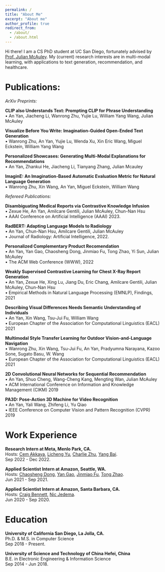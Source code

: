 ```yaml
---
permalink: /
title: "About Me"
excerpt: "About me"
author_profile: true
redirect_from: 
  - /about/
  - /about.html
---
```


Hi there! I am a CS PhD student at UC San Diego, fortunately advised by [Prof. Julian McAuley](https://cseweb.ucsd.edu/~jmcauley/). My (current) research interests are in multi-modal learning, with applications to text generation, recommendation, and healthcare. 

Publications:
======
*ArXiv Preprints:*

**CLIP also Understands Text: Prompting CLIP for Phrase Understanding**
<br>• An Yan, Jiacheng Li, Wanrong Zhu, Yujie Lu, William Yang Wang, Julian McAuley

**Visualize Before You Write: Imagination-Guided Open-Ended Text Generation**
<br>• Wanrong Zhu, An Yan, Yujie Lu, Wenda Xu, Xin Eric Wang, Miguel Eckstein, William Yang Wang

**Personalized Showcases: Generating Multi-Modal Explanations for Recommendations**
<br>• An Yan, Zhankui He, Jiacheng Li, Tianyang Zhang, Julian Mcauley

**ImaginE: An Imagination-Based Automatic Evaluation Metric for Natural Language Generation**
<br> • Wanrong Zhu, Xin Wang, An Yan, Miguel Eckstein, William Wang

*Refereed Publications:*

**Disambiguating Medical Reports via Contrastive Knowledge Infusion**
<br>• Zexue He, An Yan, Amilcare Gentili, Julian McAuley, Chun-Nan Hsu
<br>• AAAI Conference on Artificial Intelligence (AAAI) 2023.

**RadBERT: Adapting Language Models to Radiology**
<br>• An Yan, Chun-Nan Hsu, Amilcare Gentili, Julian McAuley
<br>• Journal of Radiology: Artificial Intelligence, 2022.

**Personalized Complementary Product Recomendation**
<br>• An Yan, Yan Gao, Chaosheng Dong, Jinmiao Fu, Tong Zhao, Yi Sun, Julian McAuley
<br>• The ACM Web Conference (WWW), 2022

**Weakly Supervised Contrastive Learning for Chest X-Ray Report Generation**
<br>• An Yan, Zexue He, Xing Lu, Jiang Du, Eric Chang, Amilcare Gentili, Julian McAuley, Chun-Nan Hsu
<br>• Empirical Methods in Natural Language Processing (EMNLP), Findings, 2021

**Describing Visual Differences Needs Semantic Understanding of Individuals**
<br>• An Yan, Xin Wang, Tsu-Jui Fu, William Wang
<br>• European Chapter of the Association for Computational Linguistics (EACL) 2021

**Multimodal Style Transfer Learning for Outdoor Vision-and-Language Navigation**
<br>• Wanrong Zhu, Xin Wang, Tsu-Jui Fu, An Yan, Pradyumna Narayana, Kazoo Sone, Sugato Basu, W. Wang
<br>• European Chapter of the Association for Computational Linguistics (EACL) 2021

**2D Convolutional Neural Networks for Sequential Recommendation**
<br>• An Yan, Shuo Cheng, Wang-Cheng Kang, Mengting Wan, Julian McAuley
<br>• ACM International Conference on Information and Knowledge Management (CIKM) 2019

**PA3D: Pose-Action 3D Machine for Video Recognition**
<br>• An Yan, Yali Wang, Zhifeng Li, Yu Qiao
<br>• IEEE Conference on Computer Vision and Pattern Recognition (CVPR) 2019

Work Experience
======
**Research Intern at Meta, Menlo Park, CA.**
<br>Hosts: [Cem Akkaya](https://www.linkedin.com/in/cem-akkaya-67b51322/), [Licheng Yu](https://www.linkedin.com/in/licheng-yu-8aa7a8a1/), [Charlie Zhu](https://www.linkedin.com/in/charlie-zhu/), [Yang Bai](https://www.linkedin.com/in/ybai6/).
<br>Sep 2022 - Dec 2022.

**Applied Scientist Intern at Amazon, Seattle, WA.**
<br>Hosts: [Chaosheng Dong](https://www.linkedin.com/in/chaosheng-dong-09425aa9/), [Yan Gao](https://www.linkedin.com/in/yan-gao-16a477b/), [Jinmiao Fu](https://www.linkedin.com/in/jinmiao-fu-32429438/), [Tong Zhao](https://www.linkedin.com/in/tonytongzhao/).
<br>Jun 2021 - Sep 2021.

**Applied Scientist Intern at Amazon, Santa Barbara, CA.**
<br>Hosts: [Craig Bennett](https://www.linkedin.com/in/prefrontal/), [Nic Jedema](https://www.linkedin.com/in/nic-jedema-1ba0bbb1/).
<br>Jun 2020 - Sep 2020.


Education
======
**University of California San Diego, La Jolla, CA.**
<br>Ph.D. & M.S. in Computer Science
<br>Sep 2018 - Present.

**University of Science and Technology of China Hefei, China**
<br>B.E. in Electronic Engineering & Information Science 
<br>Sep 2014 - Jun 2018.
